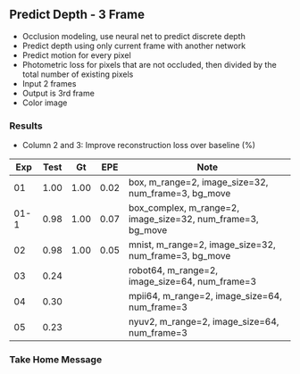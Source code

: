## Predict Depth - 3 Frame 

- Occlusion modeling, use neural net to predict discrete depth 
- Predict depth using only current frame with another network
- Predict motion for every pixel
- Photometric loss for pixels that are not occluded, then divided by the total number of existing pixels
- Input 2 frames
- Output is 3rd frame
- Color image

### Results

- Column 2 and 3: Improve reconstruction loss over baseline (%) 

| Exp  | Test | Gt   | EPE  | Note |
| ---- | ---- | ---- | ---- | ---- | 
| 01   | 1.00 | 1.00 | 0.02 | box, m_range=2, image_size=32, num_frame=3, bg_move |
| 01-1 | 0.98 | 1.00 | 0.07 | box_complex, m_range=2, image_size=32, num_frame=3, bg_move |
| 02   | 0.98 | 1.00 | 0.05 | mnist, m_range=2, image_size=32, num_frame=3, bg_move |
| 03   | 0.24 |  |  | robot64, m_range=2, image_size=64, num_frame=3 |
| 04   | 0.30 |  |  | mpii64, m_range=2, image_size=64, num_frame=3 |
| 05   | 0.23 |  |  | nyuv2, m_range=2, image_size=64, num_frame=3 |

### Take Home Message

